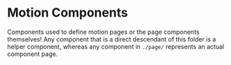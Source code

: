 # Motion Components

Components used to define motion pages or the page components themselves! Any component that is a direct descendant of this folder is a helper component, whereas any component in `./page/` represents an actual component page.
